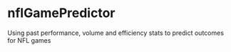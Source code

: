 # nflGamePredictor
Using past performance, volume and efficiency stats to predict outcomes for NFL games
